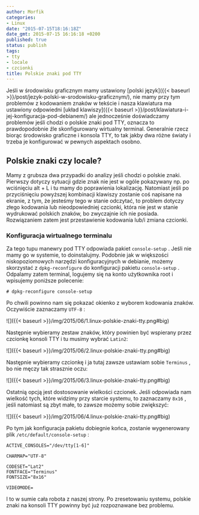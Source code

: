 ```yaml
---
author: Morfik
categories:
- Linux
date: "2015-07-15T18:16:18Z"
date_gmt: 2015-07-15 16:16:18 +0200
published: true
status: publish
tags:
- tty
- locale
- czcionki
title: Polskie znaki pod TTY
---
```


Jeśli w środowisku graficznym mamy ustawiony [polski
język]({{< baseurl >}}/post/jezyk-polski-w-srodowisku-graficznym/), nie mamy przy tym problemów z
kodowaniem znaków w tekście i nasza klawiatura ma ustawiony odpowiedni [układ
klawiszy]({{< baseurl >}}/post/klawiatura-i-jej-konfiguracja-pod-debianem/) ale jednocześnie
doświadczamy problemów jeśli chodzi o polskie znaki pod TTY, oznacza to prawdopodobnie źle
skonfigurowany wirtualny terminal. Generalnie rzecz biorąc środowisko graficzne i konsola TTY, to
tak jakby dwa różne światy i trzeba je konfigurować w pewnych aspektach osobno.

<!--more-->
## Polskie znaki czy locale?

Mamy z grubsza dwa przypadki do analizy jeśli chodzi o polskie znaki. Pierwszy dotyczy sytuacji
gdzie znak nie jest w ogóle pokazywany np. po wciśnięciu alt + L i tu mamy do poprawienia
lokalizację. Natomiast jeśli po przyciśnięciu powyższej kombinacji klawiszy zostanie coś napisane
na ekranie, z tym, że jesteśmy tego w stanie odczytać, to problem dotyczy złego kodowania lub
nieodpowiedniej czcionki, która nie jest w stanie wydrukować polskich znaków, bo zwyczajnie ich nie
posiada. Rozwiązaniem zatem jest przestawienie kodowania lub/i zmiana czcionki.

### Konfiguracja wirtualnego terminalu

Za tego tupu manewry pod TTY odpowiada pakiet `console-setup` . Jeśli nie mamy go w systemie, to
doinstalujmy. Podobnie jak w większości niskopoziomowych narzędzi konfiguracyjnych w debianie,
możemy skorzystać z `dpkg-reconfigure` do konfiguracji pakietu `console-setup` . Odpalamy zatem
terminal, logujemy się na konto użytkownika root i wpisujemy poniższe polecenie:

    # dpkg-reconfigure console-setup

Po chwili powinno nam się pokazać okienko z wyborem kodowania znaków. Oczywiście zaznaczamy
`UTF-8` :

![]({{< baseurl >}}/img/2015/06/1.linux-polskie-znaki-tty.png#big)

Następnie wybieramy zestaw znaków, który powinien być wspierany przez czcionkę konsoli TTY i tu
musimy wybrać `Latin2`:

![]({{< baseurl >}}/img/2015/06/2.linux-polskie-znaki-tty.png#big)

Następnie wybieramy czcionkę i ja tutaj zawsze ustawiam sobie `Terminus` , bo nie męczy tak
strasznie oczu:

![]({{< baseurl >}}/img/2015/06/3.linux-polskie-znaki-tty.png#big)

Ostatnią opcją jest dostosowanie wielkości czcionek. Jeśli odpowiada nam wielkość tych, które
widzimy przy starcie systemu, to zaznaczamy `8x16` , jeśli natomiast są zbyt małe, to zawsze możemy
sobie zwiększyć:

![]({{< baseurl >}}/img/2015/06/4.linux-polskie-znaki-tty.png#big)

Po tym jak konfiguracja pakietu dobiegnie końca, zostanie wygenerowany plik
`/etc/default/console-setup` :

    ACTIVE_CONSOLES="/dev/tty[1-6]"

    CHARMAP="UTF-8"

    CODESET="Lat2"
    FONTFACE="Terminus"
    FONTSIZE="8x16"

    VIDEOMODE=

I to w sumie cała robota z naszej strony. Po zresetowaniu systemu, polskie znaki na konsoli TTY
powinny być już rozpoznawane bez problemu.
